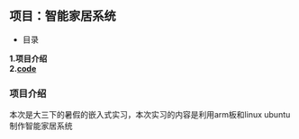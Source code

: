 ## 项目：智能家居系统
- 目录

<b>1.项目介绍<br>
2.[code](https://github.com/luotaocheng/Smart-home-system/code)</b>

### 项目介绍
本次是大三下的暑假的嵌入式实习，本次实习的内容是利用arm板和linux ubuntu制作智能家居系统


